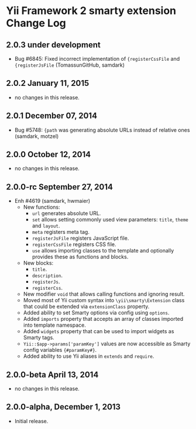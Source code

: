 Yii Framework 2 smarty extension Change Log
===========================================

2.0.3 under development
-----------------------

- Bug #6845: Fixed incorrect implementation of `{registerCssFile` and `{registerJsFile` (TomassunGitHub, samdark)


2.0.2 January 11, 2015
----------------------

- no changes in this release.


2.0.1 December 07, 2014
-----------------------

- Bug #5748: `{path` was generating absolute URLs instead of relative ones (samdark, motzel)


2.0.0 October 12, 2014
----------------------

- no changes in this release.


2.0.0-rc September 27, 2014
---------------------------

- Enh #4619 (samdark, hwmaier)
    - New functions:
        - `url` generates absolute URL.
        - `set` allows setting commonly used view parameters: `title`, `theme` and `layout`.
        - `meta` registers meta tag.
        - `registerJsFile` registers JavaScript file.
        - `registerCssFile` registers CSS file.
        - `use` allows importing classes to the template and optionally provides these as functions and blocks.
    - New blocks:
        - `title`.
        - `description`.
        - `registerJs`.
        - `registerCss`.
    - New modifier `void` that allows calling functions and ignoring result.
    - Moved most of Yii custom syntax into `\yii\smarty\Extension` class that could be extended via `extensionClass` property.
    - Added ability to set Smarty options via config using `options`.
    - Added `imports` property that accepts an array of classes imported into template namespace.
    - Added `widgets` property that can be used to import widgets as Smarty tags.
    - `Yii::$app->params['paramKey']` values are now accessible as Smarty config variables `{#paramKey#}`.
    - Added ability to use Yii aliases in `extends` and `require`.

2.0.0-beta April 13, 2014
-------------------------

- no changes in this release.

2.0.0-alpha, December 1, 2013
-----------------------------

- Initial release.

